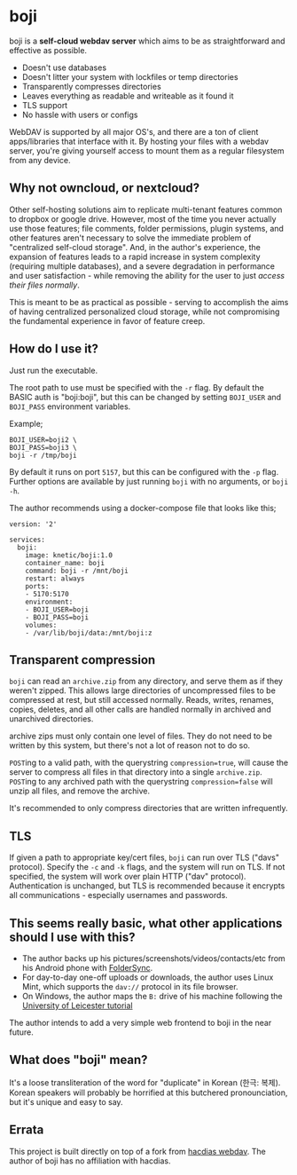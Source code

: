 # boji

boji is a **self-cloud webdav server** which aims to be as straightforward and effective as possible.

* Doesn't use databases
* Doesn't litter your system with lockfiles or temp directories
* Transparently compresses directories
* Leaves everything as readable and writeable as it found it
* TLS support
* No hassle with users or configs

WebDAV is supported by all major OS's, and there are a ton of client apps/libraries that interface with it. By hosting your files with a webdav server, you're giving yourself access to mount them as a regular filesystem from any device.

## Why not owncloud, or nextcloud?

Other self-hosting solutions aim to replicate multi-tenant features common to dropbox or google drive. However, most of the time you never actually use those features; file comments, folder permissions, plugin systems, and other features aren't necessary to solve the immediate problem of "centralized self-cloud storage". And, in the author's experience, the expansion of features leads to a rapid increase in system complexity (requiring multiple databases), and a severe degradation in performance and user satisfaction - while removing the ability for the user to just _access their files normally_.

This is meant to be as practical as possible - serving to accomplish the aims of having centralized personalized cloud storage, while not compromising the fundamental experience in favor of feature creep.

## How do I use it?

Just run the executable. 

The root path to use must be specified with the `-r` flag.
By default the BASIC auth is "boji:boji", but this can be changed by setting `BOJI_USER` and `BOJI_PASS` environment variables. 

Example;

```
BOJI_USER=boji2 \
BOJI_PASS=boji3 \
boji -r /tmp/boji
``` 

By default it runs on port `5157`, but this can be configured with the `-p` flag. Further options are available by just running `boji` with no arguments, or `boji -h`.

The author recommends using a docker-compose file that looks like this;

```
version: '2'

services:
  boji:
    image: knetic/boji:1.0
    container_name: boji
    command: boji -r /mnt/boji
    restart: always
    ports:
    - 5170:5170
    environment:
    - BOJI_USER=boji
    - BOJI_PASS=boji
    volumes:
    - /var/lib/boji/data:/mnt/boji:z
```

## Transparent compression

`boji` can read an `archive.zip` from any directory, and serve them as if they weren't zipped. This allows large directories of uncompressed files to be compressed at rest, but still accessed normally. Reads, writes, renames, copies, deletes, and all other calls are handled normally in archived and unarchived directories.

archive zips must only contain one level of files. They do not need to be written by this system, but there's not a lot of reason not to do so.

`POST`ing to a valid path, with the querystring `compression=true`, will cause the server to compress all files in that directory into a single `archive.zip`.
`POST`ing to any archived path with the querystring `compression=false` will unzip all files, and remove the archive.

It's recommended to only compress directories that are written infrequently.

## TLS

If given a path to appropriate key/cert files, `boji` can run over TLS ("davs" protocol). Specify the `-c` and `-k` flags, and the system will run on TLS. If not specified, the system will work over plain HTTP ("dav" protocol). Authentication is unchanged, but TLS is recommended because it encrypts all communications - especially usernames and passwords.

## This seems really basic, what other applications should I use with this?

* The author backs up his pictures/screenshots/videos/contacts/etc from his Android phone with [FolderSync](https://play.google.com/store/apps/details?id=dk.tacit.android.foldersync.lite&hl=en_US).
* For day-to-day one-off uploads or downloads, the author uses Linux Mint, which supports the `dav://` protocol in its file browser.
* On Windows, the author maps the `B:` drive of his machine following the [University of Leicester tutorial](https://www2.le.ac.uk/offices/itservices/ithelp/my-computer/files-and-security/work-off-campus/webdav/webdav-on-windows-10)

The author intends to add a very simple web frontend to boji in the near future.

## What does "boji" mean?

 It's a loose transliteration of the word for "duplicate" in Korean (한극: 복제). Korean speakers will probably be horrified at this butchered pronounciation, but it's unique and easy to say.

 ## Errata

 This project is built directly on top of a fork from [hacdias webdav](https://github.com/hacdias/webdav). The author of boji has no affiliation with hacdias.